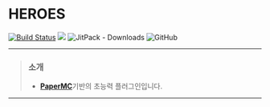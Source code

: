 # HEROES
[![Build Status](https://travis-ci.org/noonmaru/heroes.svg?branch=master)](https://travis-ci.org/noonmaru/heroes)
[![](https://jitpack.io/v/noonmaru/heroes.svg)](https://jitpack.io/#noonmaru/heroes)
![JitPack - Downloads](https://img.shields.io/jitpack/dm/github/noonmaru/heroes)
![GitHub](https://img.shields.io/github/license/noonmaru/heroes)

---
> ### 소개
> * [**PaperMC**](https://papermc.io/)기반의 초능력 플러그인입니다.
---